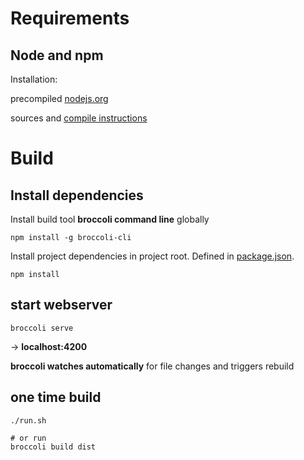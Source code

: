 Requirements
============

Node and npm
------------

Installation:

precompiled [nodejs.org](https://nodejs.org/)

sources and [compile instructions](https://github.com/joyent/node)


Build
=====

Install dependencies
--------------------
Install build tool **broccoli command line** globally
```shell
npm install -g broccoli-cli
```

Install project dependencies in project root. Defined in [package.json](package.json).
```shell
npm install
```

start webserver
---------------
```shell
broccoli serve
```

-> **localhost:4200**

**broccoli watches automatically** for file changes and triggers rebuild

one time build
-------------
```shell
./run.sh

# or run
broccoli build dist
```
